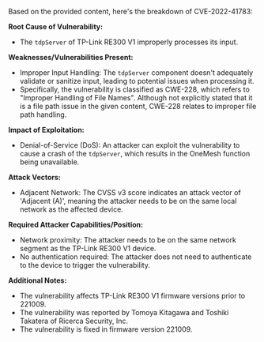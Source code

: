 Based on the provided content, here's the breakdown of CVE-2022-41783:

**Root Cause of Vulnerability:**
- The `tdpServer` of TP-Link RE300 V1 improperly processes its input.

**Weaknesses/Vulnerabilities Present:**
- Improper Input Handling: The `tdpServer` component doesn't adequately validate or sanitize input, leading to potential issues when processing it.
- Specifically, the vulnerability is classified as CWE-228, which refers to "Improper Handling of File Names". Although not explicitly stated that it is a file path issue in the given content, CWE-228 relates to improper file path handling.

**Impact of Exploitation:**
- Denial-of-Service (DoS): An attacker can exploit the vulnerability to cause a crash of the `tdpServer`, which results in the OneMesh function being unavailable.

**Attack Vectors:**
- Adjacent Network: The CVSS v3 score indicates an attack vector of 'Adjacent (A)', meaning the attacker needs to be on the same local network as the affected device.

**Required Attacker Capabilities/Position:**
- Network proximity: The attacker needs to be on the same network segment as the TP-Link RE300 V1 device.
- No authentication required: The attacker does not need to authenticate to the device to trigger the vulnerability.

**Additional Notes:**
- The vulnerability affects TP-Link RE300 V1 firmware versions prior to 221009.
- The vulnerability was reported by Tomoya Kitagawa and Toshiki Takatera of Ricerca Security, Inc.
- The vulnerability is fixed in firmware version 221009.